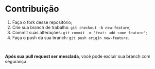 # Contribuição

1. Faça o fork desse repositório;
2. Crie sua branch de trabalho: `git checkout -b new-feature`;
3. Commit suas alterações: `git commit -m 'feat: add some feature'`;
4. Faça o push da sua branch: `git push origin new-feature`.

<br>

**Após sua pull request ser mesclada**, você pode excluir sua branch com segurança.
